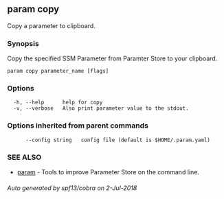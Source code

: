 ## param copy

Copy a parameter to clipboard.

### Synopsis

Copy the specified SSM Parameter from Paramter Store to your clipboard.

```
param copy parameter_name [flags]
```

### Options

```
  -h, --help      help for copy
  -v, --verbose   Also print parameter value to the stdout.
```

### Options inherited from parent commands

```
      --config string   config file (default is $HOME/.param.yaml)
```

### SEE ALSO

* [param](param.md)	 - Tools to improve Parameter Store on the command line.

###### Auto generated by spf13/cobra on 2-Jul-2018
